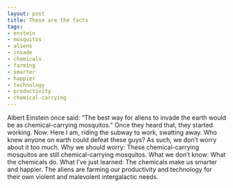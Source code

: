```yaml
---
layout: post
title: These are the facts
tags:
- enstein
- mosquitos
- aliens
- invade
- chemicals
- farming
- smarter
- happier
- technology
- productivity
- chemical-carrying
---
```

Albert Einstein once said: “The best way for aliens to invade the earth would be as chemical-carrying mosquitos.” Once they heard that, they started working.
Now: Here I am, riding the subway to work, swatting away. Who knew anyone on earth could defeat these guys? As such, we don’t worry about it too much.
Why we should worry: These chemical-carrying mosquitos are still chemical-carrying mosquitos. 
What we don’t know: What the chemicals do.
What I’ve just learned: The chemicals make us smarter and happier. The aliens are farming our productivity and technology for their own violent and malevolent intergalactic needs.
